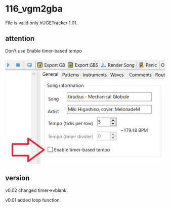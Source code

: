 # 116_vgm2gba

File is valid only hUGETracker 1.01.

## attention

Don't use Enable timer-based tempo

![pic](pic.png)


## version

v0.02 changed timer->vblank.

v0.01 added loop function.

